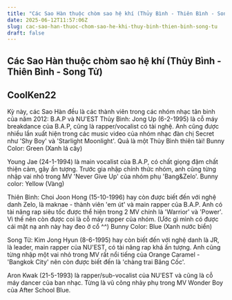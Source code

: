 ```yaml
---
title: "Các Sao Hàn thuộc chòm sao hệ khí (Thủy Bình - Thiên Bình - Song Tử)"
date: 2025-06-12T11:57:06Z
slug: cac-sao-han-thuoc-chom-sao-he-khi-thuy-binh-thien-binh-song-tu
draft: false
---
```


## Các Sao Hàn thuộc chòm sao hệ khí (Thủy Bình - Thiên Bình - Song Tử)

## CoolKen22

Kỳ này, các Sao Hàn đều là các thành viên trong các nhóm nhạc tân binh của năm 2012: B.A.P và NU'EST
Thủy Bình:
Jong Up (6-2-1995) là cỗ máy breakdance của B.A.P, cũng là rapper/vocalist có tài nghệ. Anh cũng được nhiều lần xuất hiện trong các music video của nhóm nhạc đàn chị Secret như 'Shy Boy' và 'Starlight Moonlight'. Quả là một Thủy Bình thiên tài!
Bunny Color: Green (Xanh lá cây)

 
Young Jae (24-1-1994) là main vocalist của B.A.P, có chất giọng đậm chất thiện cảm, gây ấn tượng. Trước gia nhập chính thức nhóm, anh cũng từng nhập vai nhỏ trong MV 'Never Give Up' của nhóm phụ 'Bang&Zelo'.
Bunny color: Yellow (Vàng)

 
Thiên Bình:
Choi Joon Hong (15-10-1996) hay còn được biết đến với nghệ danh Zelo, là maknae - thành viên 'em út' và main rapper của B.A.P. Anh có tài năng rap siêu tốc được thể hiện trong 2 MV chính là 'Warrior' và 'Power'. Vì thế nên còn được coi là cỗ máy rapper của nhóm. (Ước gì mình có được cái mặt nạ anh này hay đeo ở cổ ^^)
Bunny Color: Blue (Xanh nước biển)


 
Song Tử:
Kim Jong Hyun (8-6-1995) hay còn biết đến với nghệ danh là JR, là leader, main rapper của NU'EST, có tài năng rap khá ấn tượng. Anh cũng từng nhập một vai nhỏ trong MV rất nổi tiếng của Orange Caramel - 'Bangkok City' nên còn được biết đến là 'chàng trai Băng Cốc'.

 
Aron Kwak (21-5-1993) là rapper/sub-vocalist của NU'EST và cũng là cỗ máy dancer của ban nhạc. Từng là vũ công nhảy phụ trong MV Wonder Boy của After School Blue.